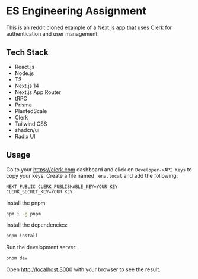 # ES Engineering Assignment
This is an reddit cloned example of a Next.js app that uses [Clerk](https://clerk.com) for authentication and user management. 

## Tech Stack
- React.js
- Node.js
- T3
- Next.js 14
- Next.js App Router
- tRPC
- Prisma
- PlantedScale
- Clerk
- Tailwind CSS
- shadcn/ui
- Radix UI

## Usage

Go to your https://clerk.com dashboard and click on `Developer->API Keys` to copy your keys. Create a file named `.env.local` and add the following:

```
NEXT_PUBLIC_CLERK_PUBLISHABLE_KEY=YOUR KEY
CLERK_SECRET_KEY=YOUR KEY
```

Install the pnpm
```bash
npm i -g pnpm
```

Install the dependencies:

```bash
pnpm install
```

Run the development server:
```bash
pnpm dev
```

Open [http://localhost:3000](http://localhost:3000) with your browser to see the result.


